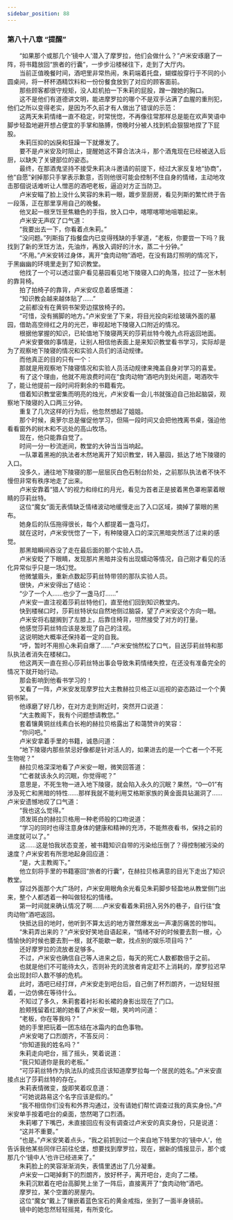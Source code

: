 ```yaml
---
sidebar_position: 88
---
```

### 第八十八章 “提醒”  


　　“如果那个或那几个‘镜中人’潜入了摩罗拉，他们会做什么？”卢米安琢磨了一阵，将书籍放回“旅者的行囊”，一步步沿楼梯往下，走到了大厅内。  
　　当前正值晚餐时间，酒吧里非常热闹，朱莉端着托盘，蝴蝶般穿行于不同的小圆桌间，将一杯杯酒精饮料和一份份餐食放到了对应的顾客面前。  
　　那些顾客都很守规矩，没人趁机拍一下朱莉的屁股，蹭一蹭她的胸口。  
　　这不是他们有道德讲文明，能进摩罗拉的哪个不是双手沾满了血腥的重刑犯，他们之所以变得老实，是因为不久前才有人做出了错误的示范：  
　　这两天朱莉情绪一直不稳定，时常恍惚，不再像往常那样总是能在欢声笑语中脚步轻盈地避开想占便宜的手掌和胳膊，傍晚时分被人找到机会狠狠地捏了下屁股。  
　　朱莉压抑的凶戾和狂躁一下就爆发了。  
　　要不是卢米安及时阻止，提醒她这不算合法决斗，那个酒鬼现在已经被送入后厨，以缺失了关键部位的姿态。  
　　最终，在那酒鬼坚持不接受朱莉决斗邀请的前提下，经过大家反复地“协商”，他“自愿”剁掉那只手掌表示歉意，否则他很可能会控制不住自身的情绪，主动地攻击那個说话难听让人憎恶的酒吧老板，逼迫对方正当防卫。  
　　卢米安瞄了脸上没什么笑容的朱莉一眼，踱步至厨房，看见列斯的繁忙终于告一段落，正在那里享用自己的晚餐。  
　　他叉起一根烹饪至焦糖色的手指，放入口中，喀嚓喀嚓地咀嚼起来。  
　　卢米安无声叹了口气道：  
　　“我要出去一下，你看着点朱莉。”  
　　“没问题。”列斯指了指餐盘内已变得残缺的手掌道，“老板，你要尝一下吗？我找到了新的烹饪方法，先油炸，再放入调好的汁水，蒸二十分钟。”  
　　“不用。”卢米安转过身体，离开“食肉动物”酒吧，在没有路灯照明的情况下，于黑幽幽的环境里走到了知识教堂。  
　　他找了一个可以透过窗户看见墓园看见地下陵寝入口的角落，拉过了一张木制的靠背椅。  
　　拍了拍椅子的靠背，卢米安叹息着感慨道：  
　　“知识教会越来越体贴了……”  
　　之前都没有在黄铜书架旁边摆放椅子的。  
　　“可惜，没有搁脚的地方。”卢米安坐了下来，将目光投向彩绘玻璃外面的墓园，借助高空绯红之月的光芒，审视起地下陵寝入口附近的情况。  
　　根据他掌握的知识，已轮值地下陵寝两天的莎莉丝特今晚九点将返回地面。  
　　卢米安要做的事情是，让别人相信他表面上是来知识教堂看书学习，实际却是为了观察地下陵寝的情况和实验人员们的活动规律。  
　　而他真正的目的只有一个：  
　　那就是用观察地下陵寝情况和实验人员活动规律来掩盖自身对学习的喜爱。  
　　有了这个理由，他就不用浪费时间在“食肉动物”酒吧内到处闲逛，喝酒吹牛了，能让他提前一段时间将剩余的书籍看完。  
　　借着知识教堂密集而明亮的烛光，卢米安看一会儿书就强迫自己抬起脑袋，观察地下陵寝的入口两三分钟。  
　　重复了几次这样的行为后，他忽然想起了姐姐。  
　　那个时候，奥萝尔总是催促他学习，但隔一段时间又会把他拽离书桌，强迫他看看窗外的树木和不远处的高山牧场。  
　　现在，他只能靠自觉了。  
　　时间一分一秒流逝间，教堂的大钟当当当响起。  
　　一队罩着黑袍的执法者木然地离开了知识教堂，转入墓园，抵达了地下陵寝的入口。  
　　没多久，通往地下陵寝的那一层层灰白色石制台阶处，之前那队执法者不快不慢但非常有秩序地走了出来。  
　　卢米安靠着“猎人”的视力和绯红的月光，看见为首者正是披着黑色罩袍蒙着眼睛的莎莉丝特。  
　　这位“魔女”面无表情缺乏情绪波动地缓慢走出了入口区域，摘掉了蒙眼的黑布。  
　　她身后的队伍拖得很长，每个人都提着一盏马灯。  
　　就在这时，卢米安恍惚了一下，有种陵寝入口的深沉黑暗突然活了过来的感觉。  
　　那黑暗瞬间吞没了走在最后面的那个实验人员。  
　　卢米安眨了下眼睛，发现那片黑暗并没有出现蠕动等情况，自己刚才看见的活化异常似乎只是一场幻觉。  
　　他微皱眉头，重新点数起莎莉丝特带领的那队实验人员。  
　　很快，卢米安得出了结论：  
　　“少了一个人……也少了一盏马灯……”  
　　卢米安一直注视着莎莉丝特他们，直至他们回到知识教堂内。  
　　快到楼梯口时，莎莉丝特状似自然地侧过脑袋，望了卢米安这个方向一眼。  
　　卢米安将右腿搁到了左膝上，后靠住椅背，坦然接受了对方的打量。  
　　他感觉莎莉丝特应该是发现了自己的注视。  
　　这说明她大概率还保持着一定的自我。  
　　“呼，暂时不用担心朱莉自爆了……”卢米安悄然松了口气，目送莎莉丝特和那队执法者消失在楼梯口。  
　　他这两天一直在担心莎莉丝特出事会导致朱莉情绪失控，在还没有准备完全的情况下就开始行动。  
　　那会影响到他看书学习的！  
　　又看了一阵，卢米安发现摩罗拉大主教赫拉贝格正以巡视的姿态路过一个个黄铜书架。  
　　他琢磨了好几秒，在对方走到附近时，突然开口说道：  
　　“大主教阁下，我有个问题想请教您。”  
　　套着镶黄铜丝线素白长袍的赫拉贝格露出了和蔼赞许的笑容：  
　　“你问吧。”  
　　卢米安拿着手里的书籍，诚恳问道：  
　　“地下陵寝内那些禁忌好像都是针对活人的，如果进去的是一个亡者一个不死生物呢？”  
　　赫拉贝格深深地看了卢米安一眼，微笑回答道：  
　　“亡者就该永久的沉眠，你觉得呢？”  
　　意思是，不死生物一进入地下陵寝，就会陷入永久的沉眠？果然，“0—01”有涉及死亡和黑暗的特性……那样我就不能利用艾格斯家族的黄金面具钻漏洞了……卢米安遗憾地叹了口气道：  
　　“我也这么觉得。”  
　　须发斑白的赫拉贝格用一种老师般的口吻说道：  
　　“学习的同时也得注意身体的健康和精神的充沛，不能熬夜看书，保持之前的进度就可以了。”  
　　这……这是怕我状态变差，被书籍知识自带的污染给压倒了？得控制被污染的速度？卢米安若有所思地起身回应道：  
　　“是，大主教阁下。”  
　　他立刻将手里的书籍塞回“旅者的行囊”，在赫拉贝格满意的目光下走出了知识教堂。  
　　穿过外面那个大广场时，卢米安用眼角余光看见朱莉脚步轻盈地从教堂侧门出来，整个人都透着一种叫做轻松的情绪。  
　　第一时间就来确认情况了啊……卢米安看着朱莉拐入另外的巷子，自行往“食肉动物”酒吧返回。  
　　快抵达目的地时，他听到不算太远的地方骤然爆发出一声凄厉痛苦的惨叫。  
　　“朱莉弄出来的？”卢米安好笑地自语起来，“情绪不好的时候要去割一根，心情愉快的时候也要去割一根，就不能歇一歇，找点别的娱乐项目吗？”  
　　还好摩罗拉的流放者足够多。  
　　不过，卢米安也确信自己等人进来之后，每天的死亡人数都数倍于之前。  
　　也就是他们不可能待太久，否则补充的流放者肯定赶不上消耗的，摩罗拉迟早会出现封印人数不够的危机。  
　　此时，酒吧已经打烊，卢米安走到吧台后，自己倒了杯烈朗齐，一边轻轻抿着，一边仿佛在等待什么。  
　　不知过了多久，朱莉套着衬衫和长裙的身影出现在了门口。  
　　脸颊残留着红潮的她看了卢米安一眼，笑吟吟问道：  
　　“老板，你在等我吗？”  
　　她的手里把玩着一团冻结在冰霜内的血色事物。  
　　卢米安喝了口烈朗齐，不答反问：  
　　“你知道我的姓名吗？”  
　　朱莉走向吧台，摇了摇头，笑着说道：  
　　“我只知道你是我的老板。”  
　　“可莎莉丝特作为执法队的成员应该知道摩罗拉每一个居民的姓名。”卢米安直接点出了莎莉丝特的存在。  
　　朱莉表情微变，旋即笑着叹息道：  
　　“可她说路易这个名字应该是假的。”  
　　“我不相信你们没有和外界沟通过，没有请她们帮忙调查过我的真实身份。”卢米安单手按着吧台的桌面，悠然喝了口烈酒。  
　　朱莉嘟了下嘴巴，未直接回应有没有调查过卢米安的真实身份，只是说道：  
　　“这并不重要。”  
　　“也是。”卢米安笑着点头，“我之前抓到过一个来自地下特里尔的‘镜中人’，他告诉我他某些同伴已前往伦堡，想要找到摩罗拉，现在，据新的情报显示，那个或那几个‘镜中人’也许已经进来了。”  
　　朱莉脸上的笑容渐渐消失，表情里透出了几分凝重。  
　　卢米安一口喝掉剩下的烈朗齐，放好杯子，离开吧台，走向了二楼。  
　　朱莉沉默着在吧台高脚凳上坐了一阵后，直接离开了“食肉动物”酒吧。  
　　摩罗拉，某个空置的房屋内。  
　　这位“魔女”戴上了镶嵌着蓝色宝石的黄金戒指，坐到了一面半身镜前。  
　　镜中的她忽然轻轻摇晃，有所变化。  
